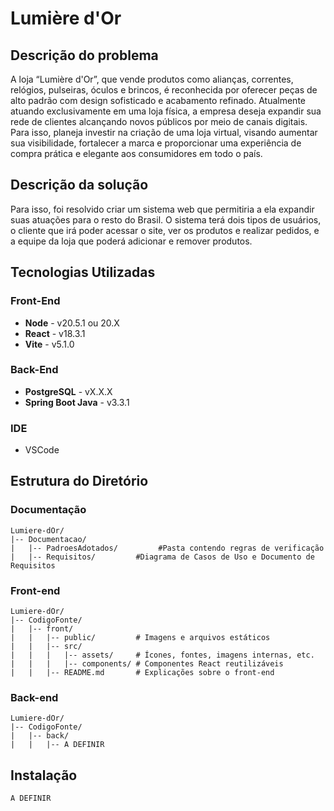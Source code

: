 # Lumière d'Or
## Descrição do problema
A loja “Lumière d'Or”, que vende produtos como alianças, correntes, relógios, pulseiras, óculos e brincos, é reconhecida por oferecer peças de alto padrão com design sofisticado e acabamento refinado. Atualmente atuando exclusivamente em uma loja física, a empresa deseja expandir sua rede de clientes alcançando novos públicos por meio de canais digitais. Para isso, planeja investir na criação de uma loja virtual, visando aumentar sua visibilidade, fortalecer a marca e proporcionar uma experiência de compra prática e elegante aos consumidores em todo o país.

## Descrição da solução
Para isso, foi resolvido criar um sistema web que permitiria a ela expandir suas atuações para o resto do Brasil. O sistema terá dois tipos de usuários, o cliente que irá poder acessar o site, ver os produtos e realizar pedidos, e a equipe da loja que poderá adicionar e remover produtos.

## Tecnologias Utilizadas

### Front-End 
- **Node** - v20.5.1 ou 20.X
- **React** -  v18.3.1
- **Vite** - v5.1.0

### Back-End
- **PostgreSQL** - vX.X.X
- **Spring Boot Java** - v3.3.1

### IDE
- VSCode

## Estrutura do Diretório

### Documentação

```
Lumiere-dOr/
|-- Documentacao/
|   |-- PadroesAdotados/         #Pasta contendo regras de verificação
|   |-- Requisitos/         #Diagrama de Casos de Uso e Documento de Requisitos
```

### Front-end

```
Lumiere-dOr/
|-- CodigoFonte/
|   |-- front/
|   |   |-- public/         # Imagens e arquivos estáticos
|   |   |-- src/
|   |   |   |-- assets/     # Ícones, fontes, imagens internas, etc.
|   |   |   |-- components/ # Componentes React reutilizáveis
|   |   |-- README.md       # Explicações sobre o front-end 
```

### Back-end

```
Lumiere-dOr/
|-- CodigoFonte/
|   |-- back/
|   |   |-- A DEFINIR
```

## Instalação

```
A DEFINIR
```
